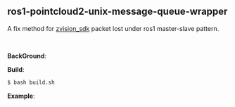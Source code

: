 ## ros1-pointcloud2-unix-message-queue-wrapper

A fix method for [zvision_sdk](https://github.com/ZVISION-lidar/zvision_sdk) packet lost under ros1 master-slave pattern.

<br>

**BackGround**:


**Build**:
```sh
$ bash build.sh
```

**Example**:
